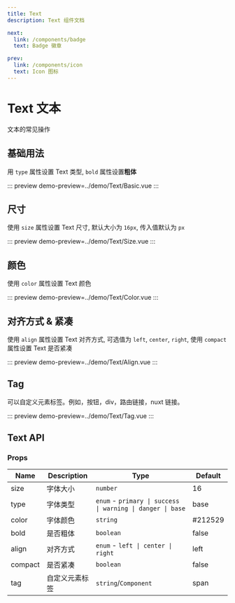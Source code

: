 ```yaml
---
title: Text
description: Text 组件文档

next:
  link: /components/badge
  text: Badge 徽章

prev:
  link: /components/icon
  text: Icon 图标
---
```


# Text 文本

文本的常见操作

## 基础用法

用 `type` 属性设置 Text 类型, `bold` 属性设置**粗体**

::: preview
demo-preview=../demo/Text/Basic.vue
:::

## 尺寸

使用 `size` 属性设置 Text 尺寸, 默认大小为 `16px`, 传入值默认为 `px`

::: preview
demo-preview=../demo/Text/Size.vue
:::

## 颜色

使用 `color` 属性设置 Text 颜色

::: preview
demo-preview=../demo/Text/Color.vue
:::

## 对齐方式 & 紧凑

使用 `align` 属性设置 Text 对齐方式, 可选值为 `left`, `center`, `right`, 使用 `compact` 属性设置 Text 是否紧凑

::: preview
demo-preview=../demo/Text/Align.vue
:::

## Tag

可以自定义元素标签。例如，按钮，div，路由链接，nuxt 链接。

::: preview
demo-preview=../demo/Text/Tag.vue
:::

## Text API

### Props

| Name              | Description                       | Type                                                             | Default |
| ----------------- | --------------------------------- | ---------------------------------------------------------------- | ------- |
| size              | 字体大小                           | `number`                                                         | 16      |
| type              | 字体类型                           | `enum` - `primary \| success \| warning \| danger \| base`       | base    |
| color             | 字体颜色                           | `string`                                                         | #212529 |
| bold              | 是否粗体                           | `boolean`                                                        | false   |
| align             | 对齐方式                           | `enum` - `left \| center \| right`                               | left    |
| compact           | 是否紧凑                           | `boolean`                                                        | false   |
| tag               | 自定义元素标签                      | `string`\/`Component`                                            | span    |